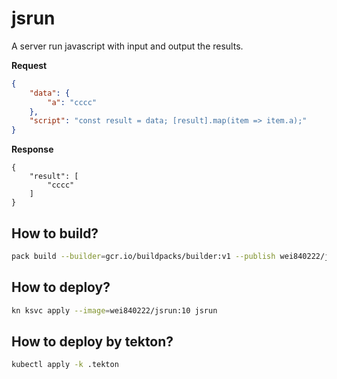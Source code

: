 # jsrun

A server run javascript with input and output the results.

**Request**
```json
{
    "data": {
        "a": "cccc"
    },
    "script": "const result = data; [result].map(item => item.a);"
}
```

**Response**
```
{
    "result": [
        "cccc"
    ]
}
```

## How to build?
```bash
pack build --builder=gcr.io/buildpacks/builder:v1 --publish wei840222/jsrun:10
```

## How to deploy?
```bash
kn ksvc apply --image=wei840222/jsrun:10 jsrun
```

## How to deploy by tekton?
```bash
kubectl apply -k .tekton
```